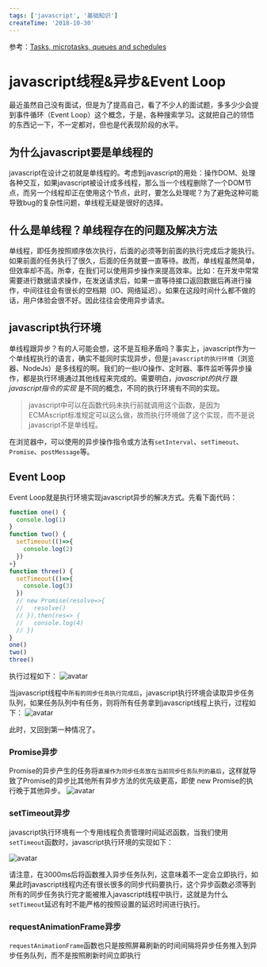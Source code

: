 ```yaml
---
tags: ['javascript', '基础知识']
createTime: '2018-10-30'
---
```


参考：[Tasks, microtasks, queues and schedules](https://jakearchibald.com/2015/tasks-microtasks-queues-and-schedules/?utm_source=html5weekly)

# javascript线程&异步&Event Loop
最近虽然自己没有面试，但是为了提高自己，看了不少人的面试题，多多少少会提到事件循环（Event Loop）这个概念，于是，各种搜索学习。这就把自己的领悟的东西记一下，不一定都对，但也是代表现阶段的水平。
## 为什么javascript要是单线程的
javascript在设计之初就是单线程的。考虑到javascript的用处：操作DOM、处理各种交互，如果javascript被设计成多线程，那么当一个线程删除了一个DOM节点，而另一个线程却正在使用这个节点，此时，要怎么处理呢？为了避免这种可能导致bug的复杂性问题，单线程无疑是很好的选择。
## 什么是单线程？单线程存在的问题及解决方法
单线程，即任务按照顺序依次执行，后面的必须等到前面的执行完成后才能执行。如果前面的任务执行了很久，后面的任务就要一直等待。故而，单线程虽然简单，但效率却不高。所幸，在我们可以使用异步操作来提高效率。比如：在开发中常常需要进行数据请求操作，在发送请求后，如果一直等待接口返回数据后再进行操作，中间往往会有很长的空档期（IO、网络延迟）。如果在这段时间什么都不做的话，用户体验会很不好。因此往往会使用异步请求。
## javascript执行环境
单线程跟异步？有的人可能会想，这不是互相矛盾吗？事实上，javascript作为一个单线程执行的语言，确实不能同时实现异步，但是`javascript的执行环境`（浏览器、NodeJs）是多线程的啊。我们的一些I/O操作、定时器、事件监听等异步操作，都是执行环境通过其他线程来完成的。需要明白，*javascript的执行* 跟*javascript指令的实现* 是不同的概念，不同的执行环境有不同的实现。

>javascript中可以在函数代码未执行前就调用这个函数，是因为ECMAscript标准规定可以这么做，故而执行环境做了这个实现，而不是说javascript不是单线程。

在浏览器中，可以使用的异步操作指令或方法有`setInterval`、`setTimeout`、`Promise`、`postMessage`等。
## Event Loop
Event Loop就是执行环境实现javascript异步的解决方式。先看下面代码：
```javascript
function one() {
  console.log(1)
}
function two() {
  setTimeout(()=>{
    console.log(2)
  })
+}
function three() {
  setTimeout(()=>{
    console.log(3)
  })
  // new Promise(resolve=>{
  //   resolve()
  // }).then(res=> {
  //   console.log(4)
  // })
}
one()
two()
three()
```
执行过程如下：
![avatar](./imgs/event-loop.1.png)

当javascript线程中`所有的同步任务执行完成后`，javascript执行环境会读取异步任务队列，如果任务队列中有任务，则将所有任务拿到javascript线程上执行，过程如下：
![avatar](./imgs/event-loop.2.png)

此时，又回到第一种情况了。

### Promise异步
Promise的异步产生的任务将`直接作为同步任务放在当前同步任务队列的最后`，这样就导致了Promise的异步比其他所有异步方法的优先级更高，即使 new Promise的执行晚于其他异步。
![avatar](./imgs/event-loop.3.png)

### setTimeout异步
javascript执行环境有一个专用线程负责管理时间延迟函数，当我们使用`setTimeout`函数时，javascript执行环境的实现如下：

![avatar](./imgs/event-loop.4.png)

请注意，在3000ms后将函数推入异步任务队列，这意味着不一定会立即执行，如果此时javascript线程内还有很长很多的同步代码要执行，这个异步函数必须等到所有的同步任务执行完才能被推入javascript线程中执行，这就是为什么`setTimeout`延迟有时不能严格的按照设置的延迟时间进行执行。
### requestAnimationFrame异步
`requestAnimationFrame`函数也只是按照屏幕刷新的时间间隔将异步任务推入到异步任务队列，而不是按照刷新时间立即执行
